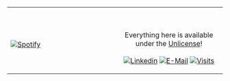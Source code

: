 <table width="100%"> 
  <tr>
  <td width="50%">
      
&nbsp; <br> [![Spotify](https://akshat-spotify.vercel.app/api/spotify)](https://open.spotify.com/user/9utyijcnjkr1rqdp5hoqk6qop)

  </td>
  <td width="50%">

<br><p align="center">Everything here is available under the [Unlicense](https://choosealicense.com/licenses/unlicense/)!<br><br>
  [![Linkedin](https://img.shields.io/badge/linked-in-369?style=flat-square&logo=linkedin&logoColor=white&color=blue)](https://www.linkedin.com/in/akshat-jjain)
  [![E-Mail](https://img.shields.io/badge/email-reveal-2a8?style=flat-square&logo=gmail&logoColor=white)](https://mailhide.io/e/5ck1H)
  [![Visits](https://komarev.com/ghpvc/?username=akshat-jjain&logo=GitHub&label=github%20visits&color=336699&logoColor=white&style=flat-square)](https://github.com/akshat-jjain)
</p>
  </td>
  </table>

[//]: <> (The `&nbsp;` is to have Aphelion take up more space)
[//]: <> (Old Visits: https://badges.pufler.dev/visits/novatorem/novatorem?logo=GitHub&label=github%20visits&color=336699&logoColor=white&style=flat-square)
